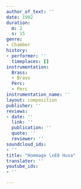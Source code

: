 ```yaml
---
author_of_text: ''
date: 1992
duration:
  m: 2
  s: 15
genre:
- Chamber
history:
- performer: ''
  timeplaces: []
instrumentation:
  Brass:
  - Brass
  Perc:
  - Perc
instrumentation_name: ''
layout: composition
publisher: ''
reviews:
- date: ''
  link: ''
  publication: ''
  quote: ''
  reviewer: ''
soundcloud_ids:
- ''
title: "Hommage \xE0 Husa"
translator: ''
youtube_ids:
- ''

---
```

